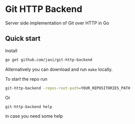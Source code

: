 # Git HTTP Backend

Server side implementation of Git over HTTP in Go

## Quick start

Install

```sh
go get github.com/jaxi/git-http-backend
```

Alternatively you can download and run `make` locally.


To start the repo run
```sh
git-http-backend -repos-root-path=YOUR_REPOSITORIES_PATH
```

Or
```
git-http-backend help
```
in case you need some help
